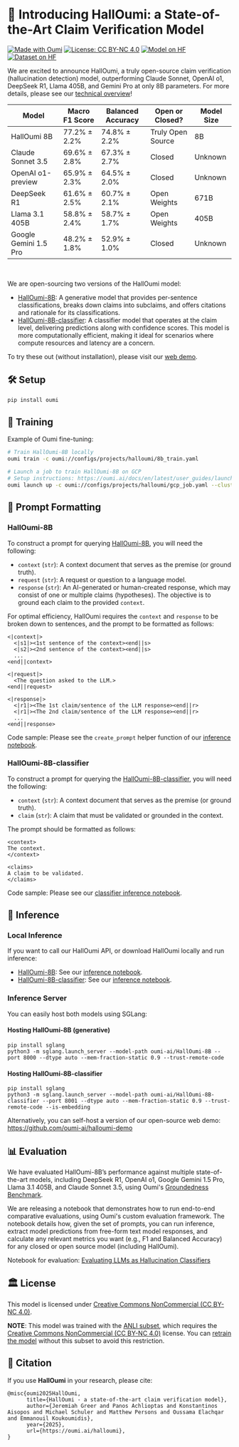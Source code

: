 # 🧀 Introducing HallOumi: a State-of-the-Art Claim Verification Model

[![Made with Oumi](https://badgen.net/badge/Made%20with/Oumi/%23085CFF?icon=https%3A%2F%2Foumi.ai%2Flogo_dark.svg)](https://github.com/oumi-ai/oumi)
[![License: CC BY-NC 4.0](https://img.shields.io/badge/License-CC_BY--NC_4.0-lightgrey.svg)](https://creativecommons.org/licenses/by-nc/4.0/)
[![Model on HF](https://huggingface.co/datasets/huggingface/badges/resolve/main/model-on-hf-sm-dark.svg)](https://huggingface.co/oumi-ai/HallOumi-8B)
[![Dataset on HF](https://huggingface.co/datasets/huggingface/badges/resolve/main/dataset-on-hf-sm-dark.svg)](https://huggingface.co/collections/oumi-ai/halloumi-67ecccf60fa98a079ea41ea1)

We are excited to announce HallOumi, a truly open-source claim verification (hallucination detection) model, outperforming Claude Sonnet, OpenAI o1, DeepSeek R1, Llama 405B, and Gemini Pro at only 8B parameters. For more details, please see our [technical overview](https://oumi.ai/blog/posts/introducing-halloumi)!

| Model | Macro F1 Score | Balanced Accuracy | Open or Closed? | Model Size |
|-------|----------------|-------------------|----------------|------------|
| HallOumi 8B | 77.2% ± 2.2% | 74.8% ± 2.2% | Truly Open Source | 8B |
| Claude Sonnet 3.5 | 69.6% ± 2.8% | 67.3% ± 2.7% | Closed | Unknown |
| OpenAI o1-preview | 65.9% ± 2.3% | 64.5% ± 2.0% | Closed | Unknown |
| DeepSeek R1 | 61.6% ± 2.5% | 60.7% ± 2.1% | Open Weights | 671B |
| Llama 3.1 405B | 58.8% ± 2.4% | 58.7% ± 1.7% | Open Weights | 405B |
| Google Gemini 1.5 Pro | 48.2% ± 1.8% | 52.9% ± 1.0% | Closed | Unknown |
<br>

We are open-sourcing two versions of the HallOumi model:
- [HallOumi-8B](https://huggingface.co/oumi-ai/HallOumi-8B): A generative model that provides per-sentence classifications, breaks down claims into subclaims, and offers citations and rationale for its classifications.
- [HallOumi-8B-classifier](https://huggingface.co/oumi-ai/HallOumi-8B-classifier): A classifier model that operates at the claim level, delivering predictions along with confidence scores. This model is more computationally efficient, making it ideal for scenarios where compute resources and latency are a concern.

To try these out (without installation), please visit our [web demo](https://oumi.ai/halloumi-demo).

## 🛠 Setup

```bash
pip install oumi
```

## 🚀 Training

Example of Oumi fine-tuning:

```bash
# Train HallOumi-8B locally
oumi train -c oumi://configs/projects/halloumi/8b_train.yaml

# Launch a job to train HallOumi-8B on GCP
# Setup instructions: https://oumi.ai/docs/en/latest/user_guides/launch/launch.html
oumi launch up -c oumi://configs/projects/halloumi/gcp_job.yaml --cluster halloumi-8b-sft
```

## 🔄 Prompt Formatting

### HallOumi-8B

To construct a prompt for querying [HallOumi-8B](https://huggingface.co/oumi-ai/HallOumi-8B), you will need the following:

- `context` (`str`): A context document that serves as the premise (or ground truth).
- `request` (`str`): A request or question to a language model.
- `response` (`str`): An AI-generated or human-created response, which may consist of one or multiple claims (hypotheses). The objective is to ground each claim to the provided `context`.

For optimal efficiency, HallOumi requires the `context` and `response` to be broken down to sentences, and the prompt to be formatted as follows:

```
<|context|>
  <|s1|><1st sentence of the context><end||s>
  <|s2|><2nd sentence of the context><end||s>
  ...
<end||context>

<|request|>
  <The question asked to the LLM.>
<end||request>

<|response|>
  <|r1|><The 1st claim/sentence of the LLM response><end||r>
  <|r1|><The 2nd claim/sentence of the LLM response><end||r>
  ...
<end||response>
```

<!-- FIXME: HF prompt formatting does not seem up-to-date: https://huggingface.co/datasets/oumi-ai/oumi-groundedness-benchmark -->

Code sample: Please see the `create_prompt` helper function of our [inference notebook](https://github.com/oumi-ai/oumi/blob/main/configs/projects/halloumi/halloumi_inference_notebook.ipynb).

### HallOumi-8B-classifier

To construct a prompt for querying the [HallOumi-8B-classifier](https://huggingface.co/oumi-ai/HallOumi-8B-classifier), you will need the following:

- `context` (`str`): A context document that serves as the premise (or ground truth).
- `claim` (`str`): A claim that must be validated or grounded in the context.

The prompt should be formatted as follows:

```
<context>
The context.
</context>

<claims>
A claim to be validated.
</claims>
```

Code sample: Please see our [classifier inference notebook](https://github.com/oumi-ai/oumi/blob/main/configs/projects/halloumi/halloumi_classifier_inference_notebook.ipynb).

## 🤖 Inference

### Local Inference

If you want to call our HallOumi API, or download HallOumi locally and run inference:
- [HallOumi-8B](https://huggingface.co/oumi-ai/HallOumi-8B): See our [inference notebook](https://github.com/oumi-ai/oumi/blob/main/configs/projects/halloumi/halloumi_inference_notebook.ipynb).
- [HallOumi-8B-classifier](https://huggingface.co/oumi-ai/HallOumi-8B-classifier): See our [inference notebook](https://github.com/oumi-ai/oumi/blob/main/configs/projects/halloumi/halloumi_classifier_inference_notebook.ipynb).

### Inference Server

You can easily host both models using SGLang:

#### Hosting HallOumi-8B (generative)
```shell
pip install sglang
python3 -m sglang.launch_server --model-path oumi-ai/HallOumi-8B --port 8000 --dtype auto --mem-fraction-static 0.9 --trust-remote-code
```

#### Hosting HallOumi-8B-classifier

```shell
pip install sglang
python3 -m sglang.launch_server --model-path oumi-ai/HallOumi-8B-classifier --port 8001 --dtype auto --mem-fraction-static 0.9 --trust-remote-code --is-embedding
```

Alternatively, you can self-host a version of our open-source web demo:
https://github.com/oumi-ai/halloumi-demo

## 📊 Evaluation

We have evaluated HallOumi-8B’s performance against multiple state-of-the-art models, including DeepSeek R1, OpenAI o1, Google Gemini 1.5 Pro, Llama 3.1 405B, and Claude Sonnet 3.5, using Oumi's [Groundedness Benchmark](https://huggingface.co/datasets/oumi-ai/oumi-groundedness-benchmark).

We are releasing a notebook that demonstrates how to run end-to-end comparative evaluations, using Oumi's custom evaluation framework. The notebook details how, given the set of prompts, you can run inference, extract model predictions from free-form text model responses, and calculate any relevant metrics you want (e.g., F1 and Balanced Accuracy) for any closed or open source model (including HallOumi).

Notebook for evaluation: [Evaluating LLMs as Hallucination Classifiers](https://github.com/oumi-ai/oumi/blob/main/configs/projects/halloumi/halloumi_eval_notebook.ipynb)

## 🏛️ License

This model is licensed under [Creative Commons NonCommercial (CC BY-NC 4.0)](https://creativecommons.org/licenses/by-nc/4.0/legalcode).

**NOTE**: This model was trained with the [ANLI subset](https://huggingface.co/datasets/oumi-ai/oumi-anli-subset), which requires the [Creative Commons NonCommercial (CC BY-NC 4.0)](https://creativecommons.org/licenses/by-nc/4.0/legalcode) license. You can [retrain the model](https://github.com/oumi-ai/oumi/blob/main/configs/projects/halloumi/8b_train.yaml) without this subset to avoid this restriction.



## 📖 Citation

If you use **HallOumi** in your research, please cite:

```
@misc{oumi2025HallOumi,
      title={HallOumi - a state-of-the-art claim verification model},
      author={Jeremiah Greer and Panos Achlioptas and Konstantinos Aisopos and Michael Schuler and Matthew Persons and Oussama Elachqar and Emmanouil Koukoumidis},
      year={2025},
      url={https://oumi.ai/halloumi},
}
```

